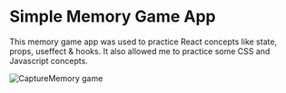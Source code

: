 # Simple Memory Game App

This memory game app was used to practice React concepts like state, props, useffect & hooks. It also allowed me to practice some CSS and Javascript concepts.

![CaptureMemory game](https://user-images.githubusercontent.com/92110494/194950388-45e390a7-cfc3-4971-b230-386fb4713371.JPG)
